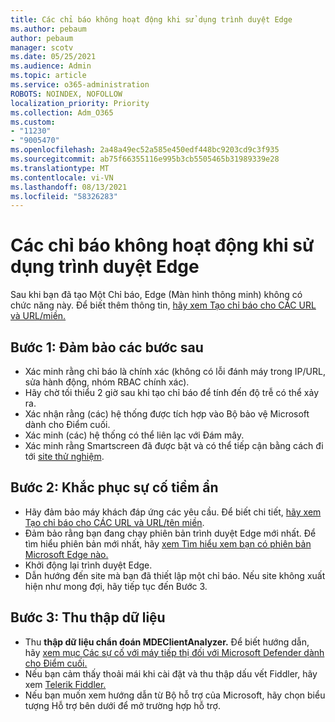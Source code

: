```yaml
---
title: Các chỉ báo không hoạt động khi sử dụng trình duyệt Edge
ms.author: pebaum
author: pebaum
manager: scotv
ms.date: 05/25/2021
ms.audience: Admin
ms.topic: article
ms.service: o365-administration
ROBOTS: NOINDEX, NOFOLLOW
localization_priority: Priority
ms.collection: Adm_O365
ms.custom:
- "11230"
- "9005470"
ms.openlocfilehash: 2a48a49ec52a585e450edf448bc9203cd9c3f935
ms.sourcegitcommit: ab75f66355116e995b3cb5505465b31989339e28
ms.translationtype: MT
ms.contentlocale: vi-VN
ms.lasthandoff: 08/13/2021
ms.locfileid: "58326283"
---
```

# <a name="indicators-dont-work-using-edge-browser"></a>Các chỉ báo không hoạt động khi sử dụng trình duyệt Edge

Sau khi bạn đã tạo Một Chỉ báo, Edge (Màn hình thông minh) không có chức năng này. Để biết thêm thông tin, [hãy xem Tạo chỉ báo cho CÁC URL và URL/miền.](https://docs.microsoft.com/microsoft-365/security/defender-endpoint/indicator-ip-domain)

## <a name="step-1-ensure-the-following"></a>Bước 1: Đảm bảo các bước sau

- Xác minh rằng chỉ báo là chính xác (không có lỗi đánh máy trong IP/URL, sửa hành động, nhóm RBAC chính xác).
- Hãy chờ tối thiểu 2 giờ sau khi tạo chỉ báo để tính đến độ trễ có thể xảy ra.
- Xác nhận rằng (các) hệ thống được tích hợp vào Bộ bảo vệ Microsoft dành cho Điểm cuối.
- Xác minh (các) hệ thống có thể liên lạc với Đám mây.
- Xác minh rằng Smartscreen đã được bật và có thể tiếp cận bằng cách đi tới [site thử nghiệm](https://demo.smartscreen.msft.net).

## <a name="step-2-troubleshoot-the-potential-issue"></a>Bước 2: Khắc phục sự cố tiềm ẩn

- Hãy đảm bảo máy khách đáp ứng các yêu cầu. Để biết chi tiết, [hãy xem Tạo chỉ báo cho CÁC URL và URL/tên miền](https://docs.microsoft.com/microsoft-365/security/defender-endpoint/indicator-ip-domain).
- Đảm bảo rằng bạn đang chạy phiên bản trình duyệt Edge mới nhất. Để tìm hiểu phiên bản mới nhất, hãy [xem Tìm hiểu xem bạn có phiên bản Microsoft Edge nào.](https://support.microsoft.com/microsoft-edge/find-out-which-version-of-microsoft-edge-you-have-c726bee8-c42e-e472-e954-4cf5123497eb)
- Khởi động lại trình duyệt Edge.
- Dẫn hướng đến site mà bạn đã thiết lập một chỉ báo. Nếu site không xuất hiện như mong đợi, hãy tiếp tục đến Bước 3. 

## <a name="step-3-collect-data"></a>Bước 3: Thu thập dữ liệu

- Thu **thập dữ liệu chẩn đoán MDEClientAnalyzer.** Để biết hướng dẫn, hãy [xem mục Các sự cố với máy tiếp thị đối với Microsoft Defender dành cho Điểm cuối.](issues-with-onboarding-machines.md)
- Nếu bạn cảm thấy thoải mái khi cài đặt và thu thập dấu vết Fiddler, hãy xem [Telerik Fiddler.](http://www.telerik.com/fiddler)
- Nếu bạn muốn xem hướng dẫn từ Bộ hỗ trợ của Microsoft, hãy chọn biểu tượng Hỗ trợ bên dưới để mở trường hợp hỗ trợ.
